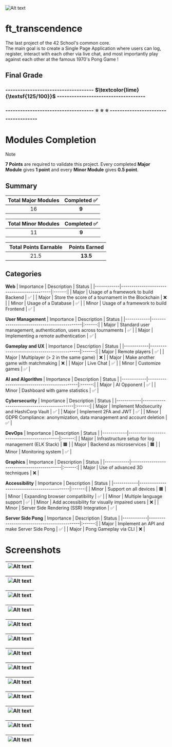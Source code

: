 ![Alt text](screenshots/game_icon_invert.png)

# ft_transcendence

The last project of the 42 School's common core.</br>
The main goal is to create a Single Page Application where users can log, register, interact with each other via live chat, and most importantly play against each other at the famous 1970's Pong Game ! </br>

## Final Grade
### ------------------------------------   $\textcolor{lime}{\textsf{125/100}}$    ------------------------------------</br>
### ------------------------------------   ⭐  ⭐  ⭐   ------------------------------------</br>

# Modules Completion

>[!NOTE]
>**7 Points** are required to validate this project. Every completed **Major Module** gives **1 point** and every **Minor Module** gives **0.5 point**.

## Summary
| Total Major Modules | Completed ✅ |
|:-------------:|:------------:|
| 16 | **9** |

| Total Minor Modules | Completed ✅ |
|:-------------:|:------------:|
| 11 | **9** |

| ‎ Total Points Earnable ‎ | Points Earned |
|:------------:|:------------:
| 21.5 | **13.5** |

## Categories

**Web**
| Importance | Description                                | Status |
|------------|--------------------------------------------|:------:|
| Major      | Usage of a framework to build Backend      |   ✅   |
| Major      | Store the score of a tournament in the Blockchain |   ❌   |
| Minor      | Usage of a Database                       |   ✅   |
| Minor      | Usage of a framework to build Frontend     |   ✅   |

**User Management**
| Importance | Description                                | Status |
|------------|--------------------------------------------|:------:|
| Major      | Standard user management, authentication, users across tournaments |   ✅   |
| Major      | Implementing a remote authentication       |   ✅   |

**Gameplay and UX**
| Importance | Description                                | Status |
|------------|--------------------------------------------|:------:|
| Major      | Remote players                             |   ✅   |
| Major      | Multiplayer (> 2 in the same game)         |   ❌   |
| Major      | Make another game with matchmaking         |   ❌   |
| Major      | Live Chat                                  |   ✅   |
| Minor      | Customize games                            |   ✅   |

**AI and Algorithm**
| Importance | Description                                | Status |
|------------|--------------------------------------------|:------:|
| Major      | AI Opponent                                |   ✅   |
| Minor      | Dashboard with game statistics             |   ✅   |

**Cybersecurity**
| Importance | Description                                | Status |
|------------|--------------------------------------------|:------:|
| Major      | Implement Modsecurity and HashiCorp Vault  |   ✅   |
| Major      | Implement 2FA and JWT                      |   ✅   |
| Minor      | GDPR Compliance: anonymization, data management and account deletion |   ✅   |

**DevOps**
| Importance | Description                                | Status |
|------------|--------------------------------------------|:------:|
| Major      | Infrastructure setup for log management (ELK Stack)    |   🟧   |
| Major      | Backend as microservices                   |   🟧   |
| Minor      | Monitoring system                          |   ✅   |

**Graphics**
| Importance | Description                                | Status |
|------------|--------------------------------------------|:------:|
| Major      | Use of advanced 3D techniques              |   ❌   |

**Accessibility**
| Importance | Description                                | Status |
|------------|--------------------------------------------|:------:|
| Minor      | Support on all devices                     |   🟧   |
| Minor      | Expanding browser compatibility            |   ✅   |
| Minor      | Multiple language support                  |   ✅   |
| Minor      | Add accessibility for visually impaired users |   ❌   |
| Minor      | Server Side Rendering (SSR) Integration    |   ✅   |

**Server Side Pong**
| Importance | Description                                | Status |
|------------|--------------------------------------------|:------:|
| Major      | Implement an API and make Server Side Pong |   ✅   |
| Major      | Pong Gameplay via CLI                      |   ❌   |


# Screenshots

| ![Alt text](screenshots/login.png) |
| - |

| ![Alt text](screenshots/lobby.png) |
| - |

| ![Alt text](screenshots/customize.png) |
| - |

| ![Alt text](screenshots/gamelobby.png) |
| - |

| ![Alt text](screenshots/game.png) |
| - |

| ![Alt text](screenshots/profile.png) |
| - |

| ![Alt text](screenshots/social.png) |
| - |

| ![Alt text](screenshots/leaderboard.png) |
| - |

| ![Alt text](screenshots/settings.png) |
| - |

| ![Alt text](screenshots/2fa.png) |
| - |

| ![Alt text](screenshots/about.png) |
| - |

| ![Alt text](screenshots/tos.png) |
| - |

| ![Alt text](screenshots/privacy.png) |
| - |




